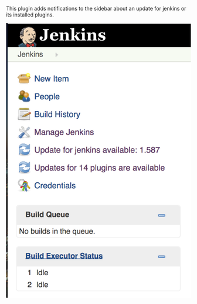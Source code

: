 This plugin adds notifications to the sidebar about an update for
jenkins or its installed plugins.

![](docs/images/plj6gvc4.png)
